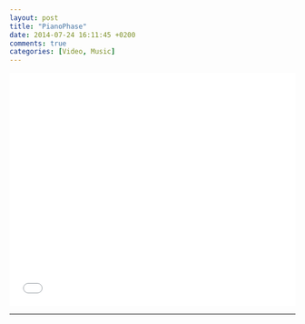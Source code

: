```yaml
---
layout: post
title: "PianoPhase"
date: 2014-07-24 16:11:45 +0200
comments: true
categories: [Video, Music]
---
```


<iframe src="//player.vimeo.com/video/98823512?title=0&amp;byline=0&amp;portrait=0" width="100%" height="410" frameborder="0" webkitallowfullscreen mozallowfullscreen allowfullscreen></iframe>

---
